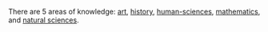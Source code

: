 There are 5 areas of knowledge: [art](./art/art.md), [history](./history/history.md), [human-sciences](./human-sciences/human-sciences.md), [mathematics](./mathematics/mathematics.md), and [natural sciences](./natural-sciences/natural-sciences.md).
